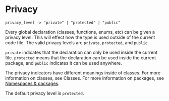 # Privacy

	privacy_level -> "private" | "protected" | "public"

Every global declaration (classes, functions, enums, etc) can be given a privacy level. This will effect how the type is used outside of the current code file. The valid privacy levels are `private`, `protected`, and `public`.

`private` indicates that the declaration can only be used inside the current file. `protected` means that the declaration can be used inside the current package, and `public` indicates it can be used anywhere.

The privacy indicators have different meanings inside of classes. For more information on classes, see Classes. For more information on packages, see [Namespaces &amp; packages](namespaces.md).

The default privacy level is `protected`.
